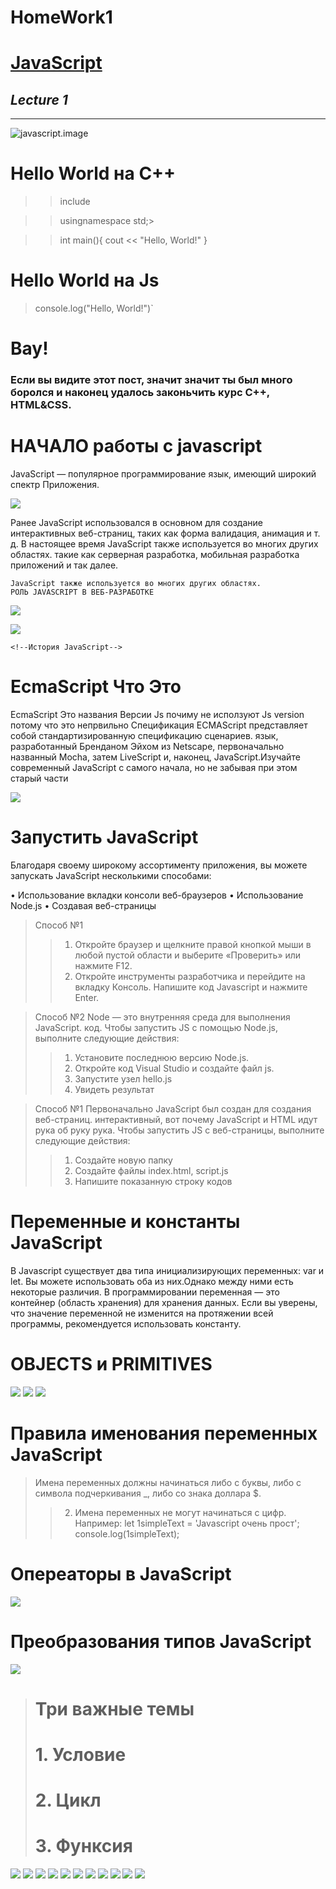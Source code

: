 # HomeWork1

# [__JavaScript__]("https://www.javascript.com/)
## ***Lecture 1***

---

![javascript.image](https://static12.tgcnt.ru/posts/_0/26/2648e284dd902ee4dbd81f57f8c724ea.jpg)
# Hello World на С++
> >include <iostream>

> >usingnamespace std;>

> >int main(){
> >    cout << "Hello, World!"
> >}
# Hello World на Js
>console.log("Hello, World!")`


# Вау!
### Если вы видите этот пост, значит значит ты был много боролся и наконец удалось законьчить курс C++, HTML&CSS.
# НАЧАЛО работы с javascript

JavaScript — популярное программирование
язык, имеющий широкий спектр
Приложения.

![](https://www.learnadvice.net/wp-content/uploads/most-popular-programming-languages-for-2021.png)

Ранее JavaScript использовался в основном для создание интерактивных веб-страниц, таких как форма
валидация, анимация и т. д. В настоящее время JavaScript также используется во многих других областях.
такие как серверная разработка, мобильная разработка приложений и так далее.

    JavaScript также используется во многих других областях.
    РОЛЬ JAVASCRIPT В ВЕБ-РАЗРАБОТКЕ
![](https://i.pinimg.com/originals/76/67/6b/76676bf647344f92c34a94e3dcc11d38.jpg)

![](https://wallpapercave.com/wp/wp11723530.jpg)

    <!--История JavaScript-->
[](https://image1.slideserve.com/3049780/javascript1-l.jpg)
    
# EcmaScript Что Это
EcmaScript Это названия Версии Js почиму не исползуют Js version потому что это непрвильно
Спецификация ECMAScript представляет собой стандартизированную спецификацию сценариев.
язык, разработанный Бренданом Эйхом из Netscape, первоначально названный Mocha, затем
LiveScript и, наконец, JavaScript.Изучайте современный JavaScript с самого начала, но не забывая при этом старый части

![](https://s3.amazonaws.com/media-p.slid.es/uploads/rduraj/images/1163346/ecmascript-history.png)

# Запустить JavaScript
Благодаря своему широкому ассортименту приложения, вы можете запускать JavaScript несколькими способами:

• Использование вкладки консоли веб-браузеров
• Использование Node.js
• Создавая веб-страницы

>Способ №1
> > 1. Откройте браузер и щелкните правой кнопкой мыши в любой пустой области и выберите «Проверить» или нажмите F12.
>> 2. Откройте инструменты разработчика и перейдите на вкладку Консоль. Напишите код Javascript и нажмите Enter.

>Способ №2
Node — это внутренняя среда для выполнения JavaScript.
код. Чтобы запустить JS с помощью Node.js, выполните следующие действия:
>>1. Установите последнюю версию Node.js.
>>2. Откройте код Visual Studio и создайте файл js.
>>3. Запустите узел hello.js
>>4. Увидеть результат

>Способ №1
Первоначально JavaScript был создан для создания веб-страниц.
интерактивный, вот почему JavaScript и HTML идут рука об руку
рука. Чтобы запустить JS с веб-страницы, выполните следующие действия:
>>1. Создайте новую папку
>>2. Создайте файлы index.html, script.js
>>3. Напишите показанную строку кодов

# Переменные и константы JavaScript
В Javascript существует два типа инициализирующих переменных: var и let. Вы можете использовать оба из них.Однако между
ними есть некоторые различия. В программировании переменная — это контейнер (область хранения) для хранения данных.
Если вы уверены, что значение переменной не изменится на протяжении всей программы, рекомендуется использовать константу.

# OBJECTS и PRIMITIVES
![](https://www.kamprasad.com/wp-content/uploads/2019/07/Javascript-DataType.png)
![](https://i.ytimg.com/vi/L4l3RHOtiQo/maxresdefault.jpg)
![](https://pclegko.ru/wp-content/uploads/2020/05/word-image-158.png)
# Правила именования переменных JavaScript
>Имена переменных должны начинаться либо с буквы, либо с символа подчеркивания _, либо со знака доллара $.
   >>2. Имена переменных не могут начинаться с цифр. Например:
    let 1simpleText = 'Javascript очень прост';
    console.log(1simpleText);
# Опереаторы в JavaScript
![](https://user-images.githubusercontent.com/49837634/184293863-322e7c7d-7bd8-42c7-ab89-e8315b57bea6.jpg)
# Преобразования типов JavaScript
![](https://w3adda.com/wp-content/uploads/2018/12/Type-conversion.jpg)
> # Три важные темы
># 1. Условие
># 2. Цикл
># 3. Функсия
![](https://i.ytimg.com/vi/xf4VuD43mLQ/maxresdefault.jpg)
![](https://i.morioh.com/200811/70ef3771.webp)
![](https://images.slideplayer.com/19/5803798/slides/slide_2.jpg)
![](http://likbezz.ru/small/cikly-v-javascript-sintaksis-cikla-for-v-javascript_1009.png)
![](https://i.ytimg.com/vi/Gu1z_Kc4CK4/maxresdefault.jpg)
![](https://i.ytimg.com/vi/Gu1z_Kc4CK4/maxresdefault.jpg)
![](https://i.ytimg.com/vi/R8AITBMGGh4/maxresdefault.jpg)
![](https://images.slideplayer.com/31/9700392/slides/slide_6.jpg)
![](https://miro.medium.com/max/1400/1*eZlrQJ8B7ObYrAJjUBW8GA.png)
![](https://thaunguyen.com/blog/wp-content/uploads/2018/03/iife.png)
![](https://miro.medium.com/max/1400/1*eKDCN-Q_fSIsGgqccyk6xw.png)
